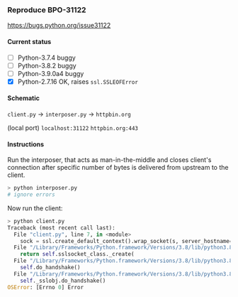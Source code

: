 ### Reproduce BPO-31122

https://bugs.python.org/issue31122

#### Current status

- [ ] Python-3.7.4 buggy
- [ ] Python-3.8.2 buggy
- [ ] Python-3.9.0a4 buggy
- [x] Python-2.7.16 OK, raises `ssl.SSLEOFError`

#### Schematic

`client.py` → `interposer.py` → `httpbin.org`

(local port) `localhost:31122` `httpbin.org:443`

#### Instructions

Run the interposer, that acts as man-in-the-middle and closes client's connection after specific number of bytes is delivered from upstream to the client.

```sh
> python interposer.py
# ignore errors
```

Now run the client:

```py
> python client.py
Traceback (most recent call last):
  File "client.py", line 7, in <module>
    sock = ssl.create_default_context().wrap_socket(s, server_hostname="httpbin.org")
  File "/Library/Frameworks/Python.framework/Versions/3.8/lib/python3.8/ssl.py", line 500, in wrap_socket
    return self.sslsocket_class._create(
  File "/Library/Frameworks/Python.framework/Versions/3.8/lib/python3.8/ssl.py", line 1040, in _create
    self.do_handshake()
  File "/Library/Frameworks/Python.framework/Versions/3.8/lib/python3.8/ssl.py", line 1309, in do_handshake
    self._sslobj.do_handshake()
OSError: [Errno 0] Error
```
